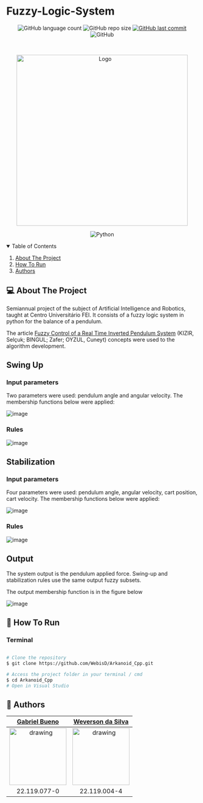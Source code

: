 # Fuzzy-Logic-System




<p align="center">
  <img alt="GitHub language count" src="https://img.shields.io/github/languages/count/WebisD/Fuzzy-Logic-System">

  <img alt="GitHub repo size" src="https://img.shields.io/github/repo-size/WebisD/Fuzzy-Logic-System">
  
  <a href="https://github.com/henriquevital00/pong-game/commits/master">
    <img alt="GitHub last commit" src="https://img.shields.io/github/last-commit/WebisD/Fuzzy-Logic-System">
  </a>
  
   <img alt="GitHub" src="https://img.shields.io/github/license/WebisD/Fuzzy-Logic-System">
</p>

<!-- PROJECT LOGO -->
<br />
<p align="center">
  <a href="https://github.com/antuniooh/Relic">
    <img src="https://www.researchgate.net/profile/Mariagrazia-Dotoli/publication/268276446/figure/fig1/AS:619977862287362@1524825649487/Pendulum-swing-up-and-stabilization-zone_Q640.jpg" alt="Logo" width="450">
  </a>
</p>

<p align="center">
  <img alt="Python" src="https://img.shields.io/badge/Python-3776AB?style=for-the-badge&logo=python&logoColor=white"/>
</p>


<!-- TABLE OF CONTENTS -->
<details open="open">
  <summary>Table of Contents</summary>
  <ol>
    <li>
      <a href="#-about-the-project">About The Project</a>
    </li>
    <li>
      <a href="#-how-to-run">How To Run</a>
    </li>
    <li>
      <a href="#-authors">Authors</a>
    </li>
  </ol>
</details>


<!-- ABOUT THE PROJECT -->
## 💻 About The Project
Semiannual project of the subject of Artificial Intelligence and Robotics, taught at Centro Universitário FEI. It consists of a fuzzy logic system in python for the balance of a pendulum.

The article <a href="https://www.researchgate.net/publication/228633624_Fuzzy_Control_of_a_Real_Time_Inverted_Pendulum_System">Fuzzy Control of a Real Time Inverted Pendulum System</a> (KIZIR, Selçuk; BINGUL; Zafer; OYZUL, Cuneyt) concepts were used to the algorithm development.

## Swing Up

### Input parameters
Two parameters were used: pendulum angle and angular velocity. The membership functions below were applied:

![image](https://user-images.githubusercontent.com/56837996/162648090-97ce0c8a-d204-4001-a204-60ba0c763341.png)

### Rules
![image](https://user-images.githubusercontent.com/56837996/162648530-446c8ffe-8cac-44c7-92e7-45b0ba8b960c.png)

## Stabilization

### Input parameters
Four parameters were used: pendulum angle, angular velocity, cart position, cart velocity. The membership functions below were applied:

![image](https://user-images.githubusercontent.com/56837996/162648332-01a942b8-d3bb-469b-b82a-ffae6799901e.png)

### Rules
![image](https://user-images.githubusercontent.com/56837996/162648486-7600f918-2af6-4531-9da2-87bd65e08445.png)

## Output
The system output is the pendulum applied force. Swing-up and stabilization rules use the same output fuzzy subsets.

The output membership function is in the figure below

![image](https://user-images.githubusercontent.com/56837996/162648788-26811ee5-a890-4818-b9a6-18cf49fdd759.png)

<!-- HOW TO RUN -->
## 🚀 How To Run

### Terminal
```bash

# Clone the repository
$ git clone https://github.com/WebisD/Arkanoid_Cpp.git

# Access the project folder in your terminal / cmd
$ cd Arkanoid_Cpp
# Open in Visual Studio 

```

## 🤖 Authors

 [Gabriel Bueno](https://github.com/GabrielBueno200)|  [Weverson da Silva](https://github.com/WebisD)
:-------------------------:|:-------------------------:|
 <img src="https://avatars.githubusercontent.com/u/56837996?v=4" alt="drawing" width="150"/>  | <img src="https://avatars.githubusercontent.com/u/49571908?v=4" alt="drawing" width="150"/>
22.119.077-0 | 22.119.004-4
